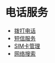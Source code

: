 # 电话服务<a name="ZH-CN_TOPIC_0000001176904124"></a>

-   [拨打电话](js-apis-call.md)
-   [短信服务](js-apis-sms.md)
-   [SIM卡管理](js-apis-sim.md)
-   [网络搜索](js-apis-radio.md)